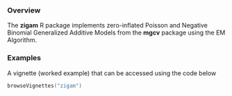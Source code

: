 ### Overview

The **zigam** R package implements zero-inflated Poisson and Negative Binomial Generalized Additive Models from the **mgcv** package using the EM Algorithm.

### Examples

A vignette (worked example) that can be accessed using the code below

```S
browseVignettes("zigam")
```

